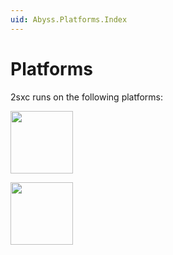 ```yaml
---
uid: Abyss.Platforms.Index
---
```


# Platforms

2sxc runs on the following platforms: 

[<img src="~/assets/features/platform-dnn.svg" height="100px" class="for-link">](xref:Abyss.Platforms.Dnn.Index)


[<img src="~/assets/features/platform-oqtane.svg" height="100px" class="for-link">](xref:Abyss.Platforms.Oqtane.Index)


